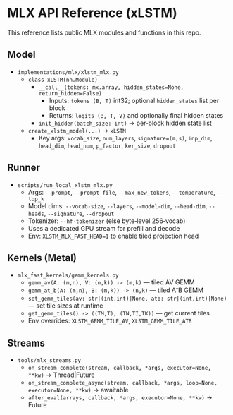 # MLX API Reference (xLSTM)

This reference lists public MLX modules and functions in this repo.

## Model

- `implementations/mlx/xlstm_mlx.py`
  - `class xLSTM(nn.Module)`
    - `__call__(tokens: mx.array, hidden_states=None, return_hidden=False)`
      - Inputs: `tokens (B, T)` int32; optional `hidden_states` list per block
      - Returns: `logits (B, T, V)` and optionally final hidden states
    - `init_hidden(batch_size: int)` → per‑block hidden state list
  - `create_xlstm_model(...)` → `xLSTM`
    - Key args: `vocab_size`, `num_layers`, `signature=(m,s)`, `inp_dim`, `head_dim`, `head_num`, `p_factor`, `ker_size`, `dropout`

## Runner

- `scripts/run_local_xlstm_mlx.py`
  - Args: `--prompt`, `--prompt-file`, `--max_new_tokens`, `--temperature`, `--top_k`
  - Model dims: `--vocab-size`, `--layers`, `--model-dim`, `--head-dim`, `--heads`, `--signature`, `--dropout`
  - Tokenizer: `--hf-tokenizer` (else byte‑level 256‑vocab)
  - Uses a dedicated GPU stream for prefill and decode
  - Env: `XLSTM_MLX_FAST_HEAD=1` to enable tiled projection head

## Kernels (Metal)

- `mlx_fast_kernels/gemm_kernels.py`
  - `gemm_av(A: (m,n), V: (n,k)) -> (m,k)` — tiled AV GEMM
  - `gemm_at_b(A: (m,n), B: (m,k)) -> (n,k)` — tiled AᵀB GEMM
  - `set_gemm_tiles(av: str|(int,int)|None, atb: str|(int,int)|None)` — set tile sizes at runtime
  - `get_gemm_tiles() -> ((TM,T), (TN,TI,TK))` — get current tiles
  - Env overrides: `XLSTM_GEMM_TILE_AV`, `XLSTM_GEMM_TILE_ATB`

## Streams

- `tools/mlx_streams.py`
  - `on_stream_complete(stream, callback, *args, executor=None, **kw)` → Thread|Future
  - `on_stream_complete_async(stream, callback, *args, loop=None, executor=None, **kw)` → awaitable
  - `after_eval(arrays, callback, *args, executor=None, **kw)` → Future

